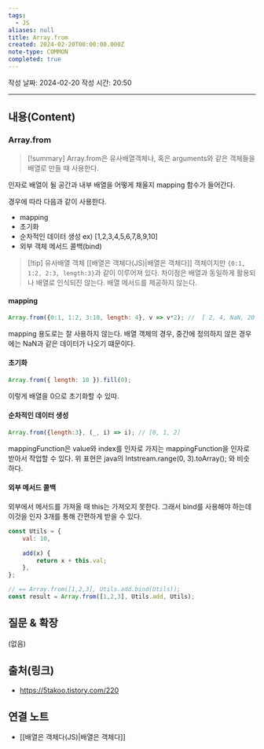 ```yaml
---
tags:
  - JS
aliases: null
title: Array.from
created: 2024-02-20T00:00:00.000Z
note-type: COMMON
completed: true
---
```



작성 날짜: 2024-02-20
작성 시간: 20:50


----
## 내용(Content)
### Array.from
>[!summary]
>Array.from은 유사배열객체나, 혹은 arguments와 같은 객체들을 배열로 만들 때 사용한다.
>

인자로 배열이 될 공간과 내부 배열을 어떻게 채울지 mapping 함수가 들어간다.

경우에 따라 다음과 같이 사용한다.

- mapping
- 초기화
- 순차적인 데이터 생성 ex) \[1,2,3,4,5,6,7,8,9,10]
- 외부 객체 메서드 콜백(bind)


>[!tip] 유사배열 객체
>[[배열은 객체다(JS)|배열은 객체다]]
>객체이지만 `{0:1, 1:2, 2:3, length:3}`과 같이 이루어져 있다. 차이점은 배열과 동일하게 활용되나 배열로 인식되진 않는다. 배열 메서드를 제공하지 않는다.


#### mapping

```js
Array.from({0:1, 1:2, 3:10, length: 4}, v => v*2); //  [ 2, 4, NaN, 20 ]
```


mapping 용도로는 잘 사용하지 않는다. 배열 객체의 경우, 중간에 정의하지 않은 경우에는 NaN과 같은 데이터가 나오기 떄문이다. 

#### 초기화

```js
Array.from({ length: 10 }).fill(0);
```

이렇게 배열을 0으로 초기화할 수 있따.

#### 순차적인 데이터 생성
```js
Array.from({length:3}, (_, i) => i); // [0, 1, 2]
```

mappingFunction은 value와 index를 인자로 가지는 mappingFunction을 인자로 받아서 작업할 수 있다. 위 표현은 java의 Intstream.range(0, 3).toArray(); 와 비슷하다.

#### 외부 메서드 콜백

외부에서 메서드를 가져올 때 this는 가져오지 못한다. 그래서 bind를 사용해야 하는데 이것을 인자 3개를 통해 간편하게 받을 수 있다.

```js
const Utils = {
    val: 10,
  
    add(x) {
        return x + this.val;
    },
};

// == Array.from([1,2,3], Utils.add.bind(Utils));
const result = Array.from([1,2,3], Utils.add, Utils); 

```
## 질문 & 확장

(없음)

## 출처(링크)
- https://5takoo.tistory.com/220

## 연결 노트
- [[배열은 객체다(JS)|배열은 객체다]]








